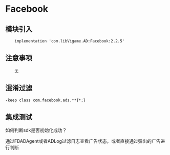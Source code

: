 # Facebook

## 模块引入

```text
    implementation 'com.libVigame.AD:Facebook:2.2.5' 
```

## 注意事项

```text
    无 
```

## 混淆过滤

```text
-keep class com.facebook.ads.**{*;}
```

## 集成测试

如何判断sdk是否初始化成功？

通过FBADAgent或者ADLog过滤日志查看广告状态，或者直接通过弹出的广告进行判断


